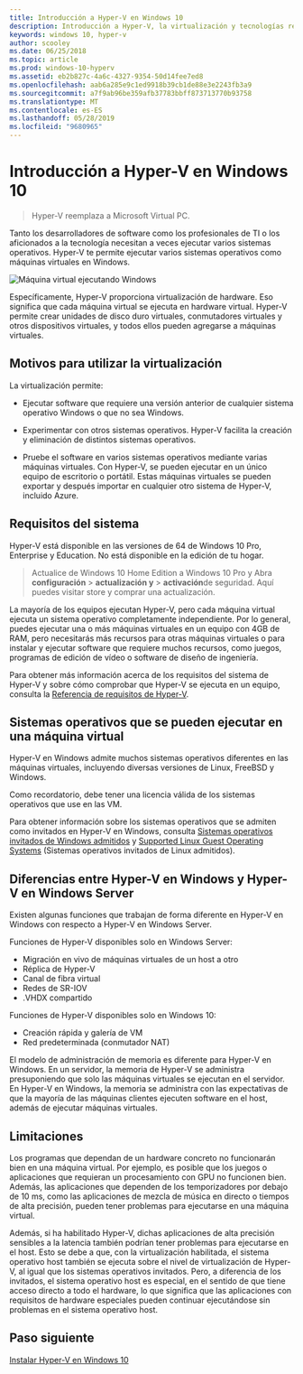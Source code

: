 ```yaml
---
title: Introducción a Hyper-V en Windows 10
description: Introducción a Hyper-V, la virtualización y tecnologías relacionadas.
keywords: windows 10, hyper-v
author: scooley
ms.date: 06/25/2018
ms.topic: article
ms.prod: windows-10-hyperv
ms.assetid: eb2b827c-4a6c-4327-9354-50d14fee7ed8
ms.openlocfilehash: aab6a285e9c1ed9918b39cb1de88e3e2243fb3a9
ms.sourcegitcommit: a7f9ab96be359afb37783bbff873713770b93758
ms.translationtype: MT
ms.contentlocale: es-ES
ms.lasthandoff: 05/28/2019
ms.locfileid: "9680965"
---
```

# <a name="introduction-to-hyper-v-on-windows-10"></a>Introducción a Hyper-V en Windows 10

> Hyper-V reemplaza a Microsoft Virtual PC.

Tanto los desarrolladores de software como los profesionales de TI o los aficionados a la tecnología necesitan a veces ejecutar varios sistemas operativos. Hyper-V te permite ejecutar varios sistemas operativos como máquinas virtuales en Windows.

![Máquina virtual ejecutando Windows](media/HyperVNesting.png)

Específicamente, Hyper-V proporciona virtualización de hardware.  Eso significa que cada máquina virtual se ejecuta en hardware virtual.  Hyper-V permite crear unidades de disco duro virtuales, conmutadores virtuales y otros dispositivos virtuales, y todos ellos pueden agregarse a máquinas virtuales.

## <a name="reasons-to-use-virtualization"></a>Motivos para utilizar la virtualización

La virtualización permite:

* Ejecutar software que requiere una versión anterior de cualquier sistema operativo Windows o que no sea Windows.

* Experimentar con otros sistemas operativos. Hyper-V facilita la creación y eliminación de distintos sistemas operativos.

* Pruebe el software en varios sistemas operativos mediante varias máquinas virtuales. Con Hyper-V, se pueden ejecutar en un único equipo de escritorio o portátil. Estas máquinas virtuales se pueden exportar y después importar en cualquier otro sistema de Hyper-V, incluido Azure.

## <a name="system-requirements"></a>Requisitos del sistema

Hyper-V está disponible en las versiones de 64 de Windows 10 Pro, Enterprise y Education. No está disponible en la edición de tu hogar.

> Actualice de Windows 10 Home Edition a Windows 10 Pro y Abra **configuración** > **actualización y** > **activación**de seguridad. Aquí puedes visitar store y comprar una actualización.

La mayoría de los equipos ejecutan Hyper-V, pero cada máquina virtual ejecuta un sistema operativo completamente independiente.  Por lo general, puedes ejecutar una o más máquinas virtuales en un equipo con 4GB de RAM, pero necesitarás más recursos para otras máquinas virtuales o para instalar y ejecutar software que requiere muchos recursos, como juegos, programas de edición de vídeo o software de diseño de ingeniería.

Para obtener más información acerca de los requisitos del sistema de Hyper-V y sobre cómo comprobar que Hyper-V se ejecuta en un equipo, consulta la [Referencia de requisitos de Hyper-V](../reference/hyper-v-requirements.md).

## <a name="operating-systems-you-can-run-in-a-virtual-machine"></a>Sistemas operativos que se pueden ejecutar en una máquina virtual

Hyper-V en Windows admite muchos sistemas operativos diferentes en las máquinas virtuales, incluyendo diversas versiones de Linux, FreeBSD y Windows.

Como recordatorio, debe tener una licencia válida de los sistemas operativos que use en las VM.

Para obtener información sobre los sistemas operativos que se admiten como invitados en Hyper-V en Windows, consulta [Sistemas operativos invitados de Windows admitidos](supported-guest-os.md) y [Supported Linux Guest Operating Systems](https://docs.microsoft.com/windows-server/virtualization/hyper-v/Supported-Linux-and-FreeBSD-virtual-machines-for-Hyper-V-on-Windows) (Sistemas operativos invitados de Linux admitidos).

## <a name="differences-between-hyper-v-on-windows-and-hyper-v-on-windows-server"></a>Diferencias entre Hyper-V en Windows y Hyper-V en Windows Server

Existen algunas funciones que trabajan de forma diferente en Hyper-V en Windows con respecto a Hyper-V en Windows Server.

Funciones de Hyper-V disponibles solo en Windows Server:

* Migración en vivo de máquinas virtuales de un host a otro
* Réplica de Hyper-V
* Canal de fibra virtual
* Redes de SR-IOV
* .VHDX compartido

Funciones de Hyper-V disponibles solo en Windows 10:

* Creación rápida y galería de VM
* Red predeterminada (conmutador NAT)

El modelo de administración de memoria es diferente para Hyper-V en Windows. En un servidor, la memoria de Hyper-V se administra presuponiendo que solo las máquinas virtuales se ejecutan en el servidor. En Hyper-V en Windows, la memoria se administra con las expectativas de que la mayoría de las máquinas clientes ejecuten software en el host, además de ejecutar máquinas virtuales.

## <a name="limitations"></a>Limitaciones

Los programas que dependan de un hardware concreto no funcionarán bien en una máquina virtual. Por ejemplo, es posible que los juegos o aplicaciones que requieran un procesamiento con GPU no funcionen bien. Además, las aplicaciones que dependen de los temporizadores por debajo de 10 ms, como las aplicaciones de mezcla de música en directo o tiempos de alta precisión, pueden tener problemas para ejecutarse en una máquina virtual.

Además, si ha habilitado Hyper-V, dichas aplicaciones de alta precisión sensibles a la latencia también podrían tener problemas para ejecutarse en el host.  Esto se debe a que, con la virtualización habilitada, el sistema operativo host también se ejecuta sobre el nivel de virtualización de Hyper-V, al igual que los sistemas operativos invitados. Pero, a diferencia de los invitados, el sistema operativo host es especial, en el sentido de que tiene acceso directo a todo el hardware, lo que significa que las aplicaciones con requisitos de hardware especiales pueden continuar ejecutándose sin problemas en el sistema operativo host.

## <a name="next-step"></a>Paso siguiente

[Instalar Hyper-V en Windows 10](../quick-start/enable-hyper-v.md)
